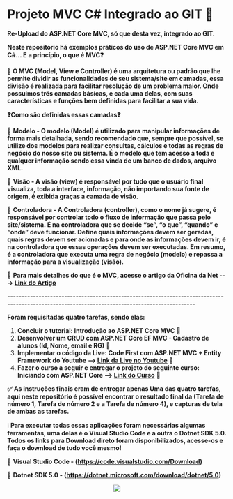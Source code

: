 # Projeto MVC C# Integrado ao GIT :open_file_folder:
 **Re-Upload do ASP.NET Core MVC, só que desta vez, integrado ao GIT.**
 
 **Neste repositório há exemplos práticos do uso de ASP.NET Core MVC em C#... E a princípio, o que é MVC:question:**
 
 **:bookmark_tabs: O MVC (Model, View e Controller) é uma arquitetura ou padrão que lhe permite dividir as funcionalidades de seu sistema/site em camadas, essa divisão é realizada para facilitar resolução de um problema maior. Onde possuímos três camadas básicas, e cada uma delas, com suas características e funções bem definidas para facilitar a sua vida.**
 
 **:question:Como são definidas essas camadas:question:**
 
 :pushpin: **Modelo - O modelo (Model) é utilizado para manipular informações de forma mais detalhada, sendo recomendado que, sempre que possível, se utilize dos modelos para realizar consultas, cálculos e todas as regras de negócio do nosso site ou sistema. É o modelo que tem acesso a toda e qualquer informação sendo essa vinda de um banco de dados, arquivo XML.**
 
 :pushpin: **Visão - A visão (view) é responsável por tudo que o usuário final visualiza, toda a interface, informação, não importando sua fonte de origem, é exibida graças a camada de visão.**
 
 :pushpin: **Controladora - A Controladora (controller), como o nome já sugere, é responsável por controlar todo o fluxo de informação que passa pelo site/sistema. É na controladora que se decide “se”, “o que”, “quando” e “onde” deve funcionar. Define quais informações devem ser geradas, quais regras devem ser acionadas e para onde as informações devem ir, é na controladora que essas operações devem ser executadas. Em resumo, é a controladora que executa uma regra de negócio (modelo) e repassa a informação para a visualização (visão).**

:newspaper: **Para mais detalhes do que é o MVC, acesse o artigo da Oficina da Net ---> [Link do Artigo](https://www.oficinadanet.com.br/artigo/desenvolvimento/o_que_e_model-view-controller_mvc)**

**----------------------------------------------------------------------------------------------------------------------------------------------**

**Foram requisitadas quatro tarefas, sendo elas:**
1. **Concluir o tutorial: Introdução ao ASP.NET Core MVC** :pushpin:
2. **Desenvolver um CRUD com ASP.NET Core EF MVC - Cadastro de alunos (Id, Nome, email e RG)** :pushpin:
3. **Implementar o código da Live: Code First com ASP.NET MVC + Entity Framework do Youtube --> [Link da Live no Youtube](https://www.youtube.com/watch?v=KQ3CAUnDaSM
)**  :pushpin:
4. **Fazer o curso a seguir e entregar o projeto do seguinte curso: Iniciando com ASP.NET Core --> [Link do Curso](https://desenvolvedor.io/curso-online-iniciando-com-asp-net-core)** :pushpin:

**:white_check_mark: As instruções finais eram de entregar apenas Uma das quatro tarefas, aqui neste repositório é possível encontrar o resultado final da (Tarefa de número 1, Tarefa de número 2 e a Tarefa de número 4), e capturas de tela de ambas as tarefas.**

:information_source: **Para executar todas essas aplicações foram necessárias algumas ferramentas, uma delas é o Visual Studio Code e a outra o Dotnet SDK 5.0. Todos os links    para Download direto foram disponibilizados, acesse-os e faça o download de tudo você mesmo!**

:link: **Visual Studio Code - (https://code.visualstudio.com/Download)**

:link: **Dotnet SDK 5.0 - (https://dotnet.microsoft.com/download/dotnet/5.0)**

<p align="center">
  <img src="Capturas_de_tela/V.png">
  </p>
